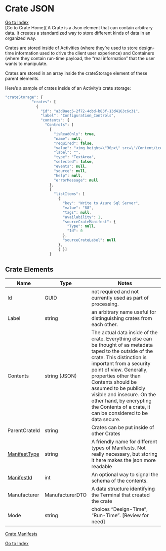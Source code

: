 # Crate JSON

[Go to Index](https://github.com/Fr8org/Fr8Core/blob/master/Docs/Home.md)  
[Go to Crate Home](
A Crate is a Json element that can contain arbitrary data.  It creates a standardized way to store different kinds of data in an organized way.

Crates are stored inside of Activities (where they’re used to store design-time information used to drive the client user experience) and Containers (where they contain run-time payload, the “real information” that the user wants to manipulate.

Crates are stored in an array inside the crateStorage element of these parent elements.

Here’s a sample of crates inside of an Activity’s crate storage:

```javascript
"crateStorage": {
            "crates": [
              {
                "id": "a3d8aec5-2f72-4cbd-b83f-13d4163c6c31",
                "label": "Configuration_Controls",
                "contents": {
                  "Controls": [
                    {
                      "isReadOnly": true,
                      "name": null,
                      "required": false,
                      "value": "<img height=\"30px\" src=\"/Content/icons/web_services/DocuSign-Logo.png\"><p>You will be asked to select a DocuSign Template.</p><p>Each time a related DocuSign Envelope is completed, we'll extract the data for you.</p>",
                      "label": "",
                      "type": "TextArea",
                      "selected": false,
                      "events": null,
                      "source": null,
                      "help": null,
                      "errorMessage": null
                    },
                    {
                      "listItems": [
                        {
                          "key": "Write to Azure Sql Server",
                          "value": "88",
                          "tags": null,
                          "availability": 1,
                          "sourceCrateManifest": {
                            "Type": null,
                            "Id": 0
                          },
                          "sourceCrateLabel": null
                        },
                        { }]
                    }
 ```

## Crate Elements

Name |	Type |	Notes   
---|---|---
Id |	GUID |	not required and not currently used as part of processing.   
Label |	string |	an arbitrary name useful for distinguishing crates from each other.   
Contents |	string (JSON) |	The actual data inside of the crate. Everything else can be thought of as metadata taped to the outside of the crate. This distinction is important from a security point of view. Generally, properties other than Contents should be assumed to be publicly visible and insecure. On the other hand, by encrypting the Contents of a crate, it can be considered to be data secure.   
ParentCrateId |	string |	Crates can be put inside of other Crates   
[ManifestType](https://github.com/Fr8org/Fr8Core/blob/master/Docs/ForDevelopers/Objects/CratesManifest.md)  |	string |	A friendly name for different types of Manifests. Not really necessary, but storing it here makes the json more readable   
[ManifestId](https://github.com/Fr8org/Fr8Core/blob/master/Docs/ForDevelopers/Objects/CratesManifest.md)  |	int |	An optional way to signal the schema of the contents.   
Manufacturer |	ManufacturerDTO |	A data structure identifying the Terminal that created the crate   
Mode |	string |	choices “Design-Time”, “Run-Time”. [Review for need]   

[Crate Manifests](https://github.com/Fr8org/Fr8Core/blob/master/Docs/ForDevelopers/Objects/CratesManifest.md)
 
 [Go to Index](https://github.com/Fr8org/Fr8Core/blob/master/Docs/Home.md)  
